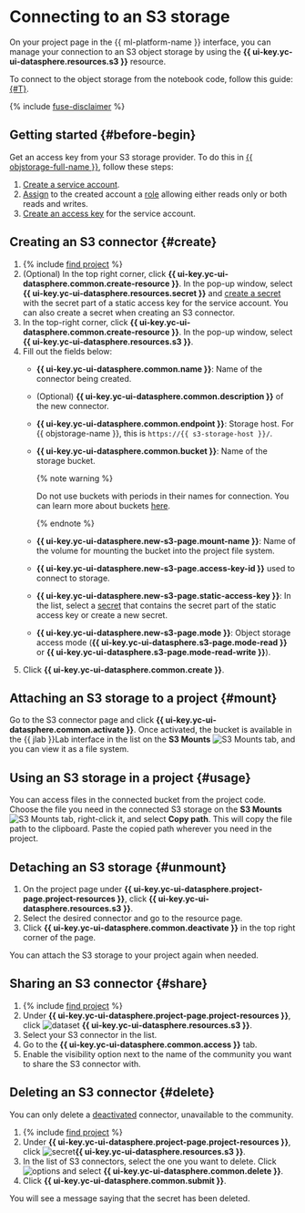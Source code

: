 # Connecting to an S3 storage

On your project page in the {{ ml-platform-name }} interface, you can manage your connection to an S3 object storage by using the **{{ ui-key.yc-ui-datasphere.resources.s3 }}** resource.

To connect to the object storage from the notebook code, follow this guide: [{#T}](connect-to-s3.md).

{% include [fuse-disclaimer](../../../_includes/datasphere/fuse-disclaimer.md) %}

## Getting started {#before-begin}

Get an access key from your S3 storage provider. To do this in [{{ objstorage-full-name }}](../../../storage/), follow these steps:

  1. [Create a service account](../../../iam/operations/sa/create.md).
  1. [Assign](../../../iam/operations/sa/assign-role-for-sa.md) to the created account a [role](../../../storage/security/) allowing either reads only or both reads and writes.
  1. [Create an access key](../../../iam/operations/sa/create-access-key.md) for the service account.

## Creating an S3 connector {#create}

1. {% include [find project](../../../_includes/datasphere/ui-find-project.md) %}
1. (Optional) In the top right corner, click **{{ ui-key.yc-ui-datasphere.common.create-resource }}**. In the pop-up window, select **{{ ui-key.yc-ui-datasphere.resources.secret }}** and [create a secret](secrets.md#create) with the secret part of a static access key for the service account. You can also create a secret when creating an S3 connector.
1. In the top-right corner, click **{{ ui-key.yc-ui-datasphere.common.create-resource }}**. In the pop-up window, select **{{ ui-key.yc-ui-datasphere.resources.s3 }}**.
1. Fill out the fields below:
   * **{{ ui-key.yc-ui-datasphere.common.name }}**: Name of the connector being created.
   * (Optional) **{{ ui-key.yc-ui-datasphere.common.description }}** of the new connector.
   * **{{ ui-key.yc-ui-datasphere.common.endpoint }}**: Storage host. For {{ objstorage-name }}, this is `https://{{ s3-storage-host }}/`.
   * **{{ ui-key.yc-ui-datasphere.common.bucket }}**: Name of the storage bucket.

      {% note warning %}

      Do not use buckets with periods in their names for connection. You can learn more about buckets [here](../../../storage/concepts/bucket.md).

      {% endnote %}

   * **{{ ui-key.yc-ui-datasphere.new-s3-page.mount-name }}**: Name of the volume for mounting the bucket into the project file system.
   * **{{ ui-key.yc-ui-datasphere.new-s3-page.access-key-id }}** used to connect to storage.
   * **{{ ui-key.yc-ui-datasphere.new-s3-page.static-access-key }}**: In the list, select a [secret](../../concepts/secrets.md) that contains the secret part of the static access key or create a new secret.
   * **{{ ui-key.yc-ui-datasphere.new-s3-page.mode }}**: Object storage access mode (**{{ ui-key.yc-ui-datasphere.s3-page.mode-read }}** or **{{ ui-key.yc-ui-datasphere.s3-page.mode-read-write }}**).
1. Click **{{ ui-key.yc-ui-datasphere.common.create }}**.

## Attaching an S3 storage to a project {#mount}

Go to the S3 connector page and click **{{ ui-key.yc-ui-datasphere.common.activate }}**. Once activated, the bucket is available in the {{ jlab }}Lab interface in the list on the **S3 Mounts** ![S3 Mounts](../../../_assets/datasphere/bucket.svg) tab, and you can view it as a file system.

## Using an S3 storage in a project {#usage}

You can access files in the connected bucket from the project code. Choose the file you need in the connected S3 storage on the **S3 Mounts** ![S3 Mounts](../../../_assets/datasphere/bucket.svg) tab, right-click it, and select **Copy path**. This will copy the file path to the clipboard. Paste the copied path wherever you need in the project.

## Detaching an S3 storage {#unmount}

1. On the project page under **{{ ui-key.yc-ui-datasphere.project-page.project-resources }}**, click **{{ ui-key.yc-ui-datasphere.resources.s3 }}**.
1. Select the desired connector and go to the resource page.
1. Click **{{ ui-key.yc-ui-datasphere.common.deactivate }}** in the top right corner of the page.

You can attach the S3 storage to your project again when needed.

## Sharing an S3 connector {#share}

1. {% include [find project](../../../_includes/datasphere/ui-find-project.md) %}
1. Under **{{ ui-key.yc-ui-datasphere.project-page.project-resources }}**, click ![dataset](../../../_assets/console-icons/bucket.svg) **{{ ui-key.yc-ui-datasphere.resources.s3 }}**.
1. Select your S3 connector in the list.
1. Go to the **{{ ui-key.yc-ui-datasphere.common.access }}** tab.
1. Enable the visibility option next to the name of the community you want to share the S3 connector with.

## Deleting an S3 connector {#delete}

You can only delete a [deactivated](#unmount) connector, unavailable to the community.

1. {% include [find project](../../../_includes/datasphere/ui-find-project.md) %}
1. Under **{{ ui-key.yc-ui-datasphere.project-page.project-resources }}**, click ![secret](../../../_assets/console-icons/bucket.svg)**{{ ui-key.yc-ui-datasphere.resources.s3 }}**.
1. In the list of S3 connectors, select the one you want to delete. Click ![options](../../../_assets/console-icons/ellipsis.svg) and select **{{ ui-key.yc-ui-datasphere.common.delete }}**.
1. Click **{{ ui-key.yc-ui-datasphere.common.submit }}**.

You will see a message saying that the secret has been deleted.
